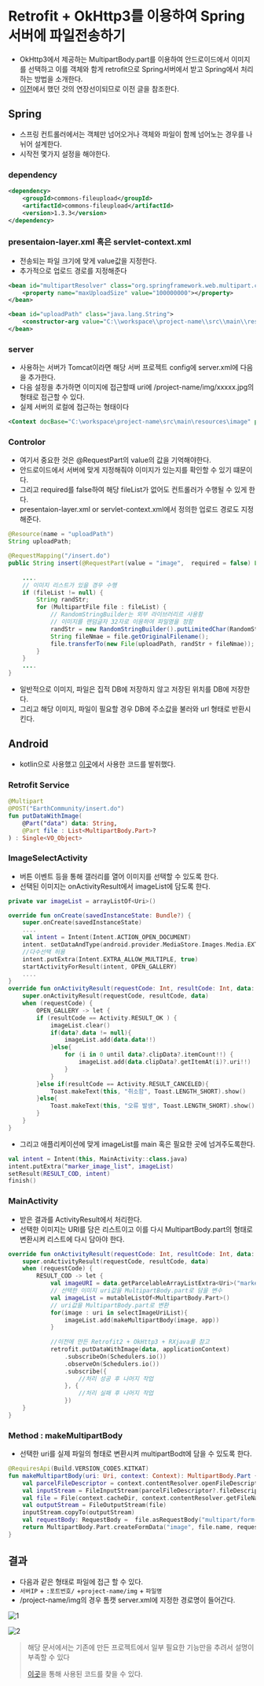 # Retrofit + OkHttp3를 이용하여 Spring 서버에 파일전송하기

- OkHttp3에서 제공하는 MultipartBody.part를 이용하여 안드로이드에서 이미지를 선택하고 이를 객체와 함게 retrofit으로 Spring서버에서 받고 Spring에서 처리하는 방법을 소개한다.
- [이전](https://github.com/vvvvvoin/TIL/blob/master/android/kotlin/Retrofit2%20%2B%20RxJAVA%20%2B%20OkHttp3.md)에서 했던 것의 연장선이되므로 이전 글을 참조한다.

## Spring

- 스프링 컨트롤러에서는 객체만 넘어오거나 객체와 파일이 함께 넘어노는 경우를 나뉘어 설계한다.
- 시작전 몇가지 설정을 해야한다.

### dependency

```xml
<dependency>
	<groupId>commons-fileupload</groupId>
	<artifactId>commons-fileupload</artifactId>
	<version>1.3.3</version>
</dependency>
```

### presentaion-layer.xml 혹은 servlet-context.xml

- 전송되는 파일 크기에 맞게 value값을 지정한다.
- 추가적으로 업로드 경로를 지정해준다

```xml
<bean id="multipartResolver" class="org.springframework.web.multipart.commons.CommonsMultipartResolver">
	<property name="maxUploadSize" value="100000000"></property>
</bean>

<bean id="uploadPath" class="java.lang.String">
	<constructor-arg value="C:\\workspace\\project-name\\src\\main\\resources\\image" />
</bean>
```

### server

- 사용하는 서버가 Tomcat이라면 해당 서버 프로젝트 config에 server.xml에 다음을 추가한다.
- 다음 설정을 추가하면 이미지에 접근할때 uri에 /project-name/img/xxxxx.jpg의 형태로 접근할 수 있다.
- 실제 서버의 로컬에 접근하는 형태이다

```xml
<Context docBase="C:\workspace\project-name\src\main\resources\image" path="/project-name/img" reloadable="true"/>
```

### Controlor

- 여기서 중요한 것은 @RequestPart의 value의 값을 기억해야한다.
- 안드로이드에서 서버에 맞게 지정해줘야 이미지가 있는지를 확인할 수 있기 떄문이다.
- 그리고 required를 false하여 해당 fileList가 없어도 컨트롤러가 수행될 수 있게 한다.
- presentaion-layer.xml or servlet-context.xml에서 정의한 업로드 경로도 지정해준다.

```java
@Resource(name = "uploadPath")
String uploadPath;

@RequestMapping("/insert.do")
public String insert(@RequestPart(value = "image",  required = false) List<MultipartFile> fileList, VO_Object vo) throws IOException{
    
	....
    // 이미지 리스트가 있을 경우 수행
	if (fileList != null) {
		String randStr;
		for (MultipartFile file : fileList) {
            // RandomStringBuilder는 외부 라이브러리르 사용함
            // 이미지를 랜덤글자 32자로 이용하여 파일명을 정함
			randStr = new RandomStringBuilder().putLimitedChar(RandomStringBuilder.ALPHABET).setLength(32).build();
			String fileNmae = file.getOriginalFilename();
			file.transferTo(new File(uploadPath, randStr + fileNmae));
		}
	}
	....
}
```

- 일반적으로 이미지, 파일은 집적 DB에 저장하지 않고 저장된 위치를 DB에 저장한다.
- 그리고 해당 이미지, 파일이 필요할 경우 DB에 주소값을 불러와 url 형태로 반환시킨다.

## Android

- kotlin으로 사용했고 [이곳](https://github.com/vvvvvoin/EC-Project)에서 사용한 코드를 발취했다.

### Retrofit Service

```kotlin
@Multipart
@POST("EarthCommunity/insert.do")
fun putDataWithImage(
	@Part("data") data: String,
	@Part file : List<MultipartBody.Part>?
) : Single<VO_Object>
```

### ImageSelectActivity

- 버튼 이벤트 등을 통해 갤러리를 열어 이미지를 선택할 수 있도록 한다.
- 선택된 이미지는 onActivityResult에서 imageList에 담도록 한다.

```kotlin
private var imageList = arrayListOf<Uri>()

override fun onCreate(savedInstanceState: Bundle?) {
	super.onCreate(savedInstanceState)
    ....
	val intent = Intent(Intent.ACTION_OPEN_DOCUMENT)
	intent. setDataAndType(android.provider.MediaStore.Images.Media.EXTERNAL_CONTENT_URI, "image/*")
	//다수선택 허용
	intent.putExtra(Intent.EXTRA_ALLOW_MULTIPLE, true)
	startActivityForResult(intent, OPEN_GALLERY)
    ....
}
override fun onActivityResult(requestCode: Int, resultCode: Int, data: Intent?) {
	super.onActivityResult(requestCode, resultCode, data)
	when (requestCode) {
		OPEN_GALLERY -> let {
		if (resultCode == Activity.RESULT_OK ) {
			imageList.clear()
			if(data?.data != null){
				imageList.add(data.data!!)
			}else{
				for (i in 0 until data?.clipData?.itemCount!!) {
					imageList.add(data.clipData?.getItemAt(i)?.uri!!)
				}
			}
		}else if(resultCode == Activity.RESULT_CANCELED){
			Toast.makeText(this, "취소함", Toast.LENGTH_SHORT).show()
		}else{
			Toast.makeText(this, "오류 발생", Toast.LENGTH_SHORT).show()
		}
	}
}
```

- 그리고 애플리케이션에 맞게 imageList를 main 혹은 필요한 곳에 넘겨주도록한다.

```kotlin
val intent = Intent(this, MainActivity::class.java)
intent.putExtra("marker_image_list", imageList)
setResult(RESULT_COD, intent)
finish()
```

### MainActivity

- 받은 결과를 ActivityResult에서 처리한다.
- 선택한 이미지는 URI를 담은 리스트이고 이를 다시 MultipartBody.part의 형태로 변환시켜 리스트에 다시 담아야 한다.

```kotlin
override fun onActivityResult(requestCode: Int, resultCode: Int, data: Intent?) {
	super.onActivityResult(requestCode, resultCode, data)
	when (requestCode) {
        RESULT_COD -> let {
			val imageURI = data.getParcelableArrayListExtra<Uri>("marker_image_list")
            // 선택한 이미지 uri값을 MultipartBody.part로 담을 변수
            val imageList = mutableListOf<MultipartBody.Part>()
            // uri값을 MultipartBody.part로 변환
            for(image : uri in selectImageUriList){
                imageList.add(makeMultipartBody(image, app))
            }
            
            //이전에 만든 Retrofit2 + OkHttp3 + RXjava를 참고
            retrofit.putDataWithImage(data, applicationContext)
	            .subscribeOn(Schedulers.io())
	            .observeOn(Schedulers.io())
				.subscribe({
	                //처리 성공 후 나머지 작업
				}, {
	                //처리 실패 후 나머지 작업
	            })
	}
}
```

### Method : makeMultipartBody

- 선택한 uri를 실제 파일의 형태로 변환시켜 multipartBodt에 담을 수 있도록 한다.

```kotlin
@RequiresApi(Build.VERSION_CODES.KITKAT)
fun makeMultipartBody(uri: Uri, context: Context): MultipartBody.Part {
    val parcelFileDescriptor = context.contentResolver.openFileDescriptor(uri, "r", null)
    val inputStream = FileInputStream(parcelFileDescriptor?.fileDescriptor)
    val file = File(context.cacheDir, context.contentResolver.getFileName(uri))
    val outputStream = FileOutputStream(file)
    inputStream.copyTo(outputStream)
    val requestBody: RequestBody =  file.asRequestBody("multipart/form-data".toMediaTypeOrNull())
    return MultipartBody.Part.createFormData("image", file.name, requestBody)
}
```

## 결과
- 다음과 같은 형태로 파일에 접근 할 수 있다.
- `서버IP` + `:포트번호/` +`project-name/img` + `파일명`
- /project-name/img의 경우 톰캣 server.xml에 지정한 경로명이 들어간다.

![1](image/multipartbody.JPG)

![2](image/multipartbody2.JPG)

> 해당 문서에서는 기존에 만든 프로젝트에서 일부 필요한 기능만을 추려서 설명이 부족할 수 있다
>
> [이곳](https://github.com/vvvvvoin/EC-Project)을 통해 사용된 코드를 찾을 수 있다.

